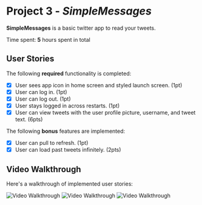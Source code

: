# Project 3 - *SimpleMessages*

**SimpleMessages** is a basic twitter app to read your tweets.

Time spent: **5** hours spent in total

## User Stories

The following **required** functionality is completed:

- [x] User sees app icon in home screen and styled launch screen. (1pt)
- [x] User can log in. (1pt)
- [x] User can log out. (1pt)
- [x] User stays logged in across restarts. (1pt)
- [x] User can view tweets with the user profile picture, username, and tweet text. (6pts)

The following **bonus** features are implemented:

- [x] User can pull to refresh. (1pt)
- [x] User can load past tweets infinitely. (2pts)

## Video Walkthrough

Here's a walkthrough of implemented user stories:

<img src='http://g.recordit.co/K04gxaOupy.gif' title='Video Walkthrough Part 1' width='' alt='Video Walkthrough' />

<img src='http://g.recordit.co/9MzJwpH73O.gif' title='Video Walkthrough Part 2' width='' alt='Video Walkthrough' />

<img src='http://g.recordit.co/9L0XfA03nE.gif' title='Video Walkthrough Part 3' width='' alt='Video Walkthrough' />

